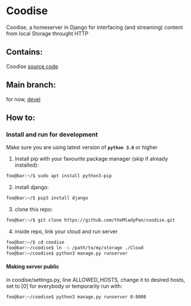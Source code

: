 # Coodise
Coodise, a homeserver in Django for interfacing (and streaming) content from local Storage throught HTTP


## Contains:
Coodise [source code](coodise/)

## Main branch:
for now, [devel](https://github.com/theMladyPan/coodise/tree/devel)

## How to:
### Install and run for development

Make sure you are using latest version of **`python 3.6`** or higher

1. Install pip with your favourite package manager (skip if already installed):
```bash
foo@bar:~/$ sudo apt install python3-pip
```
2. install django:
```bash
foo@bar:~/$ pip3 install django
```
3. clone this repo:
```bash
foo@bar:~/$ git clone https://github.com/theMladyPan/coodise.git
```
4. inside repo, link your cloud and run server
```bash
foo@bar:~/$ cd coodise
foo@bar:~/coodise$ ln -s /path/to/my/storage ./Cloud
foo@bar:~/coodise$ python3 manage.py runserver
```

#### Making server public
in coodise/settings.py, line ALLOWED_HOSTS, change it to desired hosts, set to [0] for everybody or temporarily run with:
```bash
foo@bar:~/coodise$ python3 manage.py runserver 0:8000
```

